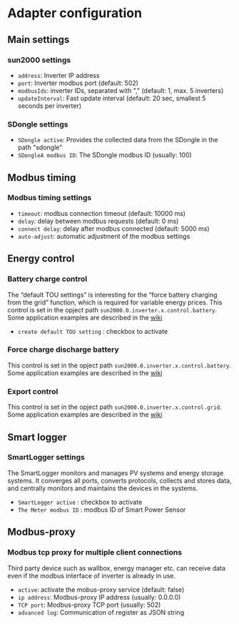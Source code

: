 # Adapter configuration

## Main settings
### sun2000 settings
* `address`: Inverter IP address
* `port`: Inverter modbus port (default: 502)
* `modbusIds`: inverter IDs, separated with "," (default: 1, max. 5 inverters)
* `updateInterval`: Fast update interval (default: 20 sec, smallest 5 seconds per inverter)
### SDongle settings
* `SDongle active`: Provides the collected data from the SDongle in the path "sdongle"
* `SDongleA modbus ID`: The SDongle modbus ID (usually: 100)

## Modbus timing 
### Modbus timing settings
* `timeout`: modbus connection timeout (default: 10000 ms)
* `delay`: delay between modbus requests (default: 0 ms)
* `connect delay`: delay after modbus connected (default: 5000 ms)
* `auto-adjust`: automatic adjustment of the modbus settings

## Energy control
### Battery charge control 
The “default TOU settings” is interesting for the “force battery charging from the grid” function, which is required for variable energy prices.
This control is set in the opject path `sun2000.0.inverter.x.control.battery`. Some application examples are described in the [wiki](https://github.com/bolliy/ioBroker.sun2000/wiki/Battery-control)
* `create default TOU setting` : checkbox to activate 
### Force charge discharge battery
This control is set in the opject path `sun2000.0.inverter.x.control.battery`. Some application examples are described in the [wiki](https://github.com/bolliy/ioBroker.sun2000/wiki/Erzwungenes-Laden-und-Entladen-der-Batterie-(Force-charge-discharge-battery))
### Export control
This control is set in the opject path `sun2000.0.inverter.x.control.grid`. Some application examples are described in the [wiki](https://github.com/bolliy/ioBroker.sun2000/wiki/Begrenzung-Netzeinspeisung-(Export-Control))

## Smart logger
### SmartLogger settings
The SmartLogger monitors and manages PV systems and energy storage systems. It converges all ports, converts protocols, collects and stores data, and centrally monitors and maintains the devices in the systems.
* `SmartLogger active` : checkbox to activate
* `The Meter modbus ID` : modbus ID of Smart Power Sensor 

## Modbus-proxy
### Modbus tcp proxy for multiple client connections
Third party device such as wallbox, energy manager etc. can receive data even if the modbus interface of inverter is already in use. 
* `active`: activate the mobus-proxy service (default: false)
* `ip address`: Modbus-proxy IP address (usually: 0.0.0.0)
* `TCP port`: Modbus-proxy TCP port (usually: 502)
* `advanced log`: Communication of register as JSON string